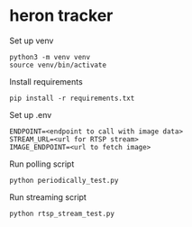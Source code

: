 # heron tracker

Set up venv
```
python3 -m venv venv
source venv/bin/activate
```

Install requirements

```
pip install -r requirements.txt
```

Set up .env

```
ENDPOINT=<endpoint to call with image data>
STREAM_URL=<url for RTSP stream>
IMAGE_ENDPOINT=<url to fetch image>
```

Run polling script

```
python periodically_test.py
```

Run streaming script

```
python rtsp_stream_test.py
```